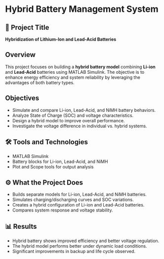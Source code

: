 # Hybrid Battery Management System

## 🔋 Project Title
**Hybridization of Lithium-Ion and Lead-Acid Batteries**

## Overview
This project focuses on building a **hybrid battery model** combining **Li-ion** and **Lead-Acid** batteries using MATLAB Simulink. The objective is to enhance energy efficiency and system reliability by leveraging the advantages of both battery types.

## Objectives
- Simulate and compare Li-ion, Lead-Acid, and NiMH battery behaviors.
- Analyze State of Charge (SOC) and voltage characteristics.
- Design a hybrid model to improve overall performance.
- Investigate the voltage difference in individual vs. hybrid systems.

## 🛠️ Tools and Technologies
- MATLAB Simulink
- Battery blocks for Li-ion, Lead-Acid, and NiMH
- Plot and Scope tools for output analysis

## ⚙️ What the Project Does
- Builds separate models for Li-ion, Lead-Acid, and NiMH batteries.
- Simulates charging/discharging curves and SOC variations.
- Creates a hybrid configuration of Li-ion and Lead-Acid batteries.
- Compares system response and voltage stability.

## 📊 Results
- Hybrid battery shows improved efficiency and better voltage regulation.
- The hybrid model performs better under dynamic load conditions.
- Significant improvements in backup and life cycle observed.

